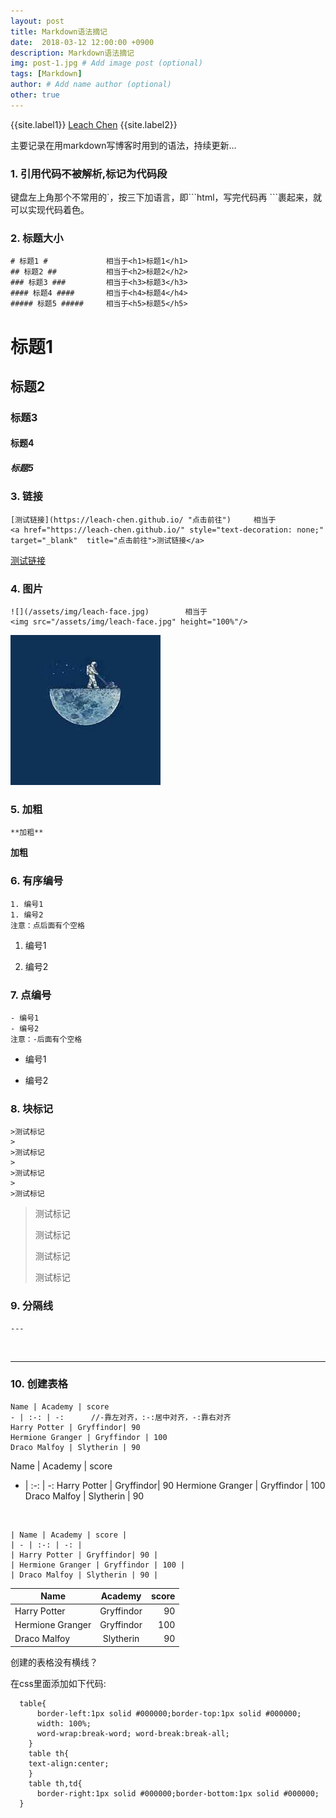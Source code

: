 ```yaml
---
layout: post
title: Markdown语法摘记
date:  2018-03-12 12:00:00 +0900  
description: Markdown语法摘记
img: post-1.jpg # Add image post (optional)
tags: [Markdown]
author: # Add name author (optional)
other: true
---
```


{{site.label1}} <a href="https://leach-chen.github.io/" target="\_blank">Leach Chen</a> {{site.label2}}

主要记录在用markdown写博客时用到的语法，持续更新...

### **1. <a href="https://www.zhihu.com/question/30425128" style="text-decoration: none;" target="\_blank"  title="点击前往">引用代码不被解析,标记为代码段</a>** ###
键盘左上角那个不常用的\`，按三下加语言，即\`\`\`html，写完代码再 \`\`\`裹起来，就可以实现代码着色。

### **2. 标题大小** ###
```
# 标题1 #             相当于<h1>标题1</h1>
## 标题2 ##           相当于<h2>标题2</h2>
### 标题3 ###         相当于<h3>标题3</h3>
#### 标题4 ####       相当于<h4>标题4</h4>
##### 标题5 #####     相当于<h5>标题5</h5>
```
# 标题1 #
## 标题2 ##
### 标题3 ###
#### 标题4 ####
##### 标题5 #####

### **3. 链接** ###
```
[测试链接](https://leach-chen.github.io/ "点击前往")     相当于
<a href="https://leach-chen.github.io/" style="text-decoration: none;" target="_blank"  title="点击前往">测试链接</a>
```
[测试链接](https://leach-chen.github.io/ "点击前往")

### **4. 图片** ###
```
![](/assets/img/leach-face.jpg)        相当于
<img src="/assets/img/leach-face.jpg" height="100%"/>
```
![](/assets/img/leach-face.jpg)

### **5. 加粗** ###
```
**加粗**
```
**加粗**

### **6. 有序编号** ###
```
1. 编号1
1. 编号2
注意：点后面有个空格
```
1. 编号1

1. 编号2

### **7. 点编号** ###
```
- 编号1
- 编号2
注意：-后面有个空格
```
- 编号1

- 编号2

### **8. 块标记** ###
```
>测试标记
>
>测试标记
>
>测试标记
>
>测试标记
```
>测试标记
>
>测试标记
>
>测试标记
>
>测试标记


### **9. 分隔线** ###
 ```
 ---
 ```
<br>

 ---

### **10. <a href="http://blog.csdn.net/tuxingchen6/article/details/55222951" style="text-decoration: none;" target="\_blank"  title="点击前往">创建表格</a>** ###
```
Name | Academy | score
- | :-: | -:      //-靠左对齐，:-:居中对齐，-:靠右对齐
Harry Potter | Gryffindor| 90
Hermione Granger | Gryffindor | 100
Draco Malfoy | Slytherin | 90
```

Name | Academy | score
- | :-: | -:
Harry Potter | Gryffindor| 90
Hermione Granger | Gryffindor | 100
Draco Malfoy | Slytherin | 90

<br>

```
| Name | Academy | score |
| - | :-: | -: |
| Harry Potter | Gryffindor| 90 |
| Hermione Granger | Gryffindor | 100 |
| Draco Malfoy | Slytherin | 90 |
```

| Name | Academy | score |
| - | :-: | -: |
| Harry Potter | Gryffindor| 90 |
| Hermione Granger | Gryffindor | 100 |
| Draco Malfoy | Slytherin | 90 |

<a href="http://ask.csdn.net/questions/259502" style="text-decoration: none;" target="\_blank"  title="点击前往">创建的表格没有横线？</a><br>

  在css里面添加如下代码:
  ```
    table{
        border-left:1px solid #000000;border-top:1px solid #000000;
        width: 100%;
        word-wrap:break-word; word-break:break-all;
      }
      table th{
      text-align:center;
      }
      table th,td{
        border-right:1px solid #000000;border-bottom:1px solid #000000;
    }
  ```
